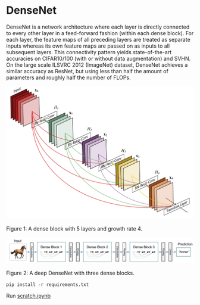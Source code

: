 # DenseNet
 
DenseNet is a network architecture where each layer is directly connected to every other layer in a feed-forward fashion (within each dense block). For each layer, the feature maps of all preceding layers are treated as separate inputs whereas its own feature maps are passed on as inputs to all subsequent layers. This connectivity pattern yields state-of-the-art accuracies on CIFAR10/100 (with or without data augmentation) and SVHN. On the large scale ILSVRC 2012 (ImageNet) dataset, DenseNet achieves a similar accuracy as ResNet, but using less than half the amount of parameters and roughly half the number of FLOPs.

<img src="img.jpg">

Figure 1: A dense block with 5 layers and growth rate 4.

<img src="png.jpg">

Figure 2: A deep DenseNet with three dense blocks.

    pip install -r requirements.txt

Run [scratch.ipynb ](https://github.com/FreckledMe/DenseNet/blob/main/scratch.ipynb)